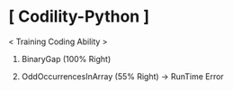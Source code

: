 # [ Codility-Python ]


< Training Coding Ability >

1. BinaryGap (100% Right)

2. OddOccurrencesInArray (55% Right) -> RunTime Error

